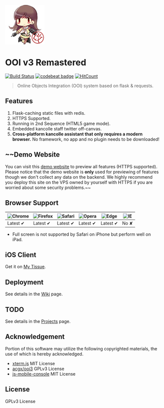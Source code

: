 ![Header](https://raw.githubusercontent.com/EnderQIU/ooi3-remastered/master/static/img/logo.png)
# OOI v3 Remastered
[![Build Status](https://travis-ci.com/EnderQIU/ooi3-remastered.svg?branch=master)](https://travis-ci.com/EnderQIU/ooi3-remastered)
[![codebeat badge](https://codebeat.co/badges/e4b446e6-34d6-4b85-9422-eb968abe3ae0)](https://codebeat.co/projects/github-com-enderqiu-ooi3-remastered-master)
[![HitCount](http://hits.dwyl.io/EnderQIU/ooi3-remastered.svg)](http://hits.dwyl.io/EnderQIU/ooi3-remastered)


> Online Objects Integration (OOI) system based on flask & requests.

## Features
1. Flask-caching static files with redis.
2. HTTPS Supported.
3. Running in 2nd Sequence (HTML5 game mode).
4. Embedded kancolle staff twitter off-canvas.
5. **Cross-platform kancolle assistant that only requires a modern browser.**
No framework, no app and no plugin needs to be downloaded!

## ~~Demo Website
You can visit this [demo website](https://ooi.enderqiu.cn/) to preview all features (HTTPS supported).
Please notice that the demo website is **only** used for previewing of features though we don't collect
any data on the backend. We highly recommend you deploy this site on the VPS owned by yourself with 
HTTPS if you are worried about some security problems.~~

## Browser Support

![Chrome](https://raw.github.com/alrra/browser-logos/master/src/chrome/chrome_48x48.png) | ![Firefox](https://raw.github.com/alrra/browser-logos/master/src/firefox/firefox_48x48.png) | ![Safari](https://raw.github.com/alrra/browser-logos/master/src/safari/safari_48x48.png) | ![Opera](https://raw.github.com/alrra/browser-logos/master/src/opera/opera_48x48.png) | ![Edge](https://raw.github.com/alrra/browser-logos/master/src/edge/edge_48x48.png) | ![IE](https://raw.github.com/alrra/browser-logos/master/src/archive/internet-explorer_9-11/internet-explorer_9-11_48x48.png) |
--- | --- | --- | --- | --- | --- |
Latest ✔ | Latest ✔ | Latest ✔ | Latest ✔ | Latest ✔ | No ✘ |

- Full screen is not supported by Safari on iPhone but perform well on iPad.

## iOS Client
Get it on [My Tissue](https://github.com/EnderQIU/mytissue).

## Deployment
See details in the [Wiki](https://github.com/EnderQIU/ooi3-remastered/wiki) page.

## TODO
See details in the [Projects](https://github.com/EnderQIU/ooi3-remastered/projects) page.

## Acknowledgement
Portion of this software may utilize the following copyrighted materials, the use of which is hereby acknowledged.

- [xterm.js](https://xtermjs.org) MIT License
- [acgx/ooi3](https://github.com/acgx/ooi3) GPLv3 License
- [js-mobile-console](https://github.com/B1naryStudio/js-mobile-console) MIT License

## License
GPLv3 License
